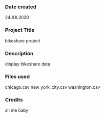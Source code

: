 ### Date created
24JUL2020

### Project Title
bikeshare project

### Description
display bikeshare data

### Files used
chicago.csv
new_york_city.csv
washington.csv

### Credits
all me baby
